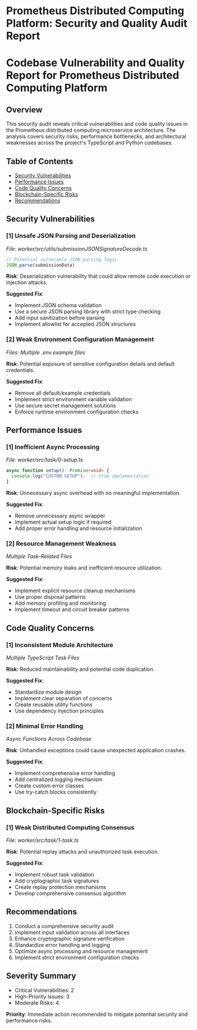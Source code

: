# Prometheus Distributed Computing Platform: Security and Quality Audit Report

# Codebase Vulnerability and Quality Report for Prometheus Distributed Computing Platform

## Overview
This security audit reveals critical vulnerabilities and code quality issues in the Prometheus distributed computing microservice architecture. The analysis covers security risks, performance bottlenecks, and architectural weaknesses across the project's TypeScript and Python codebases.

## Table of Contents
- [Security Vulnerabilities](#security-vulnerabilities)
- [Performance Issues](#performance-issues)
- [Code Quality Concerns](#code-quality-concerns)
- [Blockchain-Specific Risks](#blockchain-specific-risks)
- [Recommendations](#recommendations)

## Security Vulnerabilities

### [1] Unsafe JSON Parsing and Deserialization
_File: worker/src/utils/submissionJSONSignatureDecode.ts_

```typescript
// Potential vulnerable JSON parsing logic
JSON.parse(submissionData)
```

**Risk**: Deserialization vulnerability that could allow remote code execution or injection attacks.

**Suggested Fix**:
- Implement JSON schema validation
- Use a secure JSON parsing library with strict type checking
- Add input sanitization before parsing
- Implement allowlist for accepted JSON structures

### [2] Weak Environment Configuration Management
_Files: Multiple .env.example files_

**Risk**: Potential exposure of sensitive configuration details and default credentials.

**Suggested Fix**:
- Remove all default/example credentials
- Implement strict environment variable validation
- Use secure secret management solutions
- Enforce runtime environment configuration checks

## Performance Issues

### [1] Inefficient Async Processing
_File: worker/src/task/0-setup.ts_

```typescript
async function setup(): Promise<void> {
  console.log("CUSTOM SETUP");  // Stub implementation
}
```

**Risk**: Unnecessary async overhead with no meaningful implementation.

**Suggested Fix**:
- Remove unnecessary async wrapper
- Implement actual setup logic if required
- Add proper error handling and resource initialization

### [2] Resource Management Weakness
_Multiple Task-Related Files_

**Risk**: Potential memory leaks and inefficient resource utilization.

**Suggested Fix**:
- Implement explicit resource cleanup mechanisms
- Use proper disposal patterns
- Add memory profiling and monitoring
- Implement timeout and circuit breaker patterns

## Code Quality Concerns

### [1] Inconsistent Module Architecture
_Multiple TypeScript Task Files_

**Risk**: Reduced maintainability and potential code duplication.

**Suggested Fix**:
- Standardize module design
- Implement clear separation of concerns
- Create reusable utility functions
- Use dependency injection principles

### [2] Minimal Error Handling
_Async Functions Across Codebase_

**Risk**: Unhandled exceptions could cause unexpected application crashes.

**Suggested Fix**:
- Implement comprehensive error handling
- Add centralized logging mechanism
- Create custom error classes
- Use try-catch blocks consistently

## Blockchain-Specific Risks

### [1] Weak Distributed Computing Consensus
_File: worker/src/task/1-task.ts_

**Risk**: Potential replay attacks and unauthorized task execution.

**Suggested Fix**:
- Implement robust task validation
- Add cryptographic task signatures
- Create replay protection mechanisms
- Develop comprehensive consensus algorithm

## Recommendations

1. Conduct a comprehensive security audit
2. Implement input validation across all interfaces
3. Enhance cryptographic signature verification
4. Standardize error handling and logging
5. Optimize async processing and resource management
6. Implement strict environment configuration checks

## Severity Summary
- Critical Vulnerabilities: 2
- High-Priority Issues: 3
- Moderate Risks: 4

**Priority**: Immediate action recommended to mitigate potential security and performance risks.